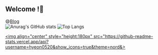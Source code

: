 ## Welcome !👋

<!--
**hyeon0520/hyeon0520** is a ✨ _special_ ✨ repository because its `README.md` (this file) appears on your GitHub profile.

Here are some ideas to get you started:

- 🔭 I’m currently working on Eco AI in Hanbat university
- 🌱 I’m currently learning ... AI
- 👯 I’m looking to collaborate on ...
- 🤔 I’m looking for help with ...
- 💬 Ask me about ...
- 📫 How to reach me: ...
- 😄 Pronouns: ...
- ⚡ Fun fact: ...
-->
😄[Blog](https://blog.naver.com/mfireon)<br/>
![Anurag's GitHub stats](https://github-readme-stats.vercel.app/api?username=hyeon0520&show_icons=true&theme=nord&text_size=150)
![Top Langs](https://github-readme-stats.vercel.app/api/top-langs/?username=hyeon0520&show_icons=true&layout=donut&theme=nord)<br/>

<a href="https://github.com/hyeon0520"><img align="center" style="height:180px" src="https://github-readme-stats.vercel.app/api?username=hyeon0520&show_icons=true&theme=nord&></a>
